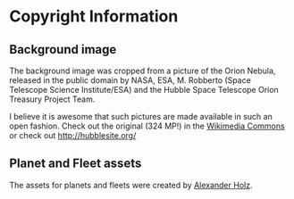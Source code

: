 # Copyright Information

## Background image

The background image was cropped from a picture of the Orion Nebula,
released in the public domain by NASA, ESA, M. Robberto (Space Telescope Science Institute/ESA)
and the Hubble Space Telescope Orion Treasury Project Team.

I believe it is awesome that such pictures are made available in such an open fashion.
Check out the original (324 MP!) in the [Wikimedia Commons](https://commons.wikimedia.org/wiki/File:Orion_Nebula_-_Hubble_2006_mosaic_18000.jpg)
or check out http://hubblesite.org/

## Planet and Fleet assets

The assets for planets and fleets were created by [Alexander Holz](http://alexholz.com/).
